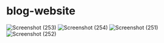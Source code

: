 # blog-website
![Screenshot (253)](https://user-images.githubusercontent.com/69416574/133267919-f2c73b12-95ed-449b-aa46-d2aa10ddc41e.png)
![Screenshot (254)](https://user-images.githubusercontent.com/69416574/133267928-c87020fc-b15a-4631-b64a-35f26de51a16.png)
![Screenshot (251)](https://user-images.githubusercontent.com/69416574/133267932-3519b6a5-6b1f-4f58-8611-7a048855f4ce.png)
![Screenshot (252)](https://user-images.githubusercontent.com/69416574/133267936-0b5f7a05-f4a9-4976-b643-b7d3eca9345e.png)
